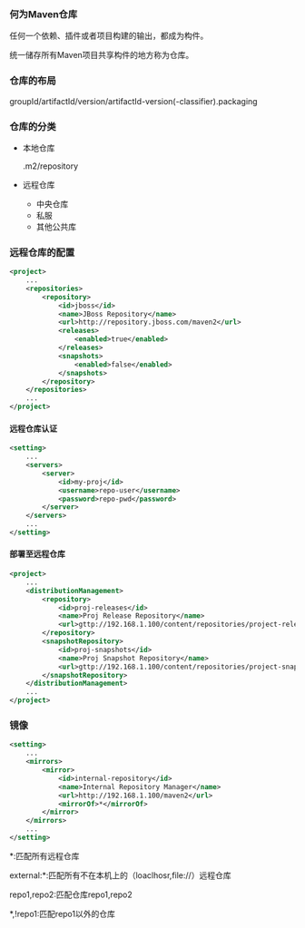 ### 何为Maven仓库

任何一个依赖、插件或者项目构建的输出，都成为构件。

统一储存所有Maven项目共享构件的地方称为仓库。

### 仓库的布局

groupId/artifactId/version/artifactId-version(-classifier).packaging

### 仓库的分类

- 本地仓库

  .m2/repository

- 远程仓库
  - 中央仓库
  - 私服
  - 其他公共库

### 远程仓库的配置

```xml
<project>
	...
    <repositories>
    	<repository>
            <id>jboss</id>
            <name>JBoss Repository</name>
            <url>http://repository.jboss.com/maven2</url>
            <releases>
            	<enabled>true</enabled>
            </releases>
            <snapshots>
            	<enabled>false</enabled>
            </snapshots>
        </repository>
    </repositories>
    ...
</project>
```

#### 远程仓库认证

```xml
<setting>
	...
    <servers>
    	<server>
        	<id>my-proj</id>
            <username>repo-user</username>
            <password>repo-pwd</password>
        </server>
    </servers>
    ...
</setting>
```

#### 部署至远程仓库

```xml
<project>
	...
    <distributionManagement>
    	<repository>
        	<id>proj-releases</id>
            <name>Proj Release Repository</name>
            <url>gttp://192.168.1.100/content/repositories/project-releases</url>
        </repository>
        <snapshotRepository>
        	<id>proj-snapshots</id>
            <name>Proj Snapshot Repository</name>
            <url>gttp://192.168.1.100/content/repositories/project-snapshot</url>
        </snapshotRepository>
    </distributionManagement>
    ...
</project>
```

### 镜像

```xml
<setting>
	...
    <mirrors>
    	<mirror>
        	<id>internal-repository</id>
            <name>Internal Repository Manager</name>
            <url>http://192.168.1.100/maven2</url>
            <mirrorOf>*</mirrorOf>
        </mirror>
    </mirrors>
    ...
</setting>
```

<mirrorOf>*</mirrorOf>:匹配所有远程仓库

<mirrorOf>external:*</mirrorOf>:匹配所有不在本机上的（loaclhosr,file://）远程仓库

<mirrorOf>repo1,repo2</mirrorOf>:匹配仓库repo1,repo2

<mirrorOf>*,!repo1</mirrorOf>:匹配repo1以外的仓库